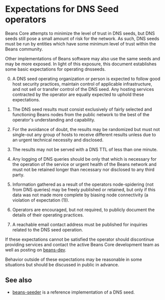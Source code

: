 Expectations for DNS Seed operators
====================================

Beans Core attempts to minimize the level of trust in DNS seeds,
but DNS seeds still pose a small amount of risk for the network.
As such, DNS seeds must be run by entities which have some minimum
level of trust within the Beans community.

Other implementations of Beans software may also use the same
seeds and may be more exposed. In light of this exposure, this
document establishes some basic expectations for operating dnsseeds.

0. A DNS seed operating organization or person is expected to follow good
host security practices, maintain control of applicable infrastructure,
and not sell or transfer control of the DNS seed. Any hosting services
contracted by the operator are equally expected to uphold these expectations.

1. The DNS seed results must consist exclusively of fairly selected and
functioning Beans nodes from the public network to the best of the
operator's understanding and capability.

2. For the avoidance of doubt, the results may be randomized but must not
single-out any group of hosts to receive different results unless due to an
urgent technical necessity and disclosed.

3. The results may not be served with a DNS TTL of less than one minute.

4. Any logging of DNS queries should be only that which is necessary
for the operation of the service or urgent health of the Beans
network and must not be retained longer than necessary nor disclosed
to any third party.

5. Information gathered as a result of the operators node-spidering
(not from DNS queries) may be freely published or retained, but only
if this data was not made more complete by biasing node connectivity
(a violation of expectation (1)).

6. Operators are encouraged, but not required, to publicly document the
details of their operating practices.

7. A reachable email contact address must be published for inquiries
related to the DNS seed operation.

If these expectations cannot be satisfied the operator should
discontinue providing services and contact the active Beans
Core development team as well as posting on
[beans-dev](https://lists.linuxfoundation.org/mailman/listinfo/beans-dev).

Behavior outside of these expectations may be reasonable in some
situations but should be discussed in public in advance.

See also
----------
- [beans-seeder](https://github.com/sipa/beans-seeder) is a reference implementation of a DNS seed.
